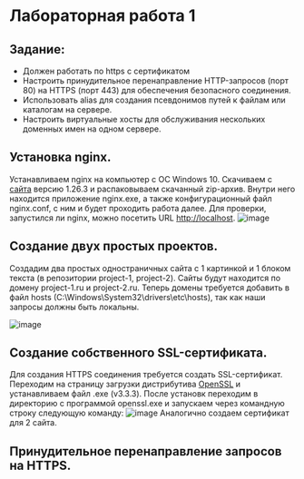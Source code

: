 # Лабораторная работа 1
## Задание:
* Должен работать по https c сертификатом
* Настроить принудительное перенаправление HTTP-запросов (порт 80) на HTTPS (порт 443) для обеспечения безопасного соединения.
* Использовать alias для создания псевдонимов путей к файлам или каталогам на сервере.
* Настроить виртуальные хосты для обслуживания нескольких доменных имен на одном сервере.

## Установка nginx.
Устанавливаем nginx на компьютер c ОС Windows 10. Cкачиваем с [сайта](https://nginx.org/ru/download.html) версию 1.26.3 и распаковываем скачанный zip-архив. Внутри него находится приложение nginx.exe, а также конфигурационный файл nginx.conf, с ним и будет проходить работа далее. Для проверки, запустился ли nginx, можно посетить URL [http://localhost](http://localhost).
![image](https://github.com/user-attachments/assets/9786f1b4-f057-4abe-bbbe-cbd39a7fd4e9)
## Создание двух простых проектов.
Создадим два простых одностраничных сайта с 1 картинкой и 1 блоком текста (в репозитории project-1, project-2).
Сайты будут находится по домену project-1.ru и project-2.ru.
Теперь домены требуется добавить в файл hosts (C:\Windows\System32\drivers\etc\hosts), так как наши запросы должны быть локальны.

![image](https://github.com/user-attachments/assets/4578b34a-483d-4a02-9c12-3a5e08811f40)
## Создание собственного SSL-сертификата.
Для создания HTTPS соединения требуется создать SSL-сертификат. Переходим на страницу загрузки дистрибутива [OpenSSL](https://slproweb.com/products/Win32OpenSSL.html) и устанавливаем файл .exe (v3.3.3).
После установк переходим в директорию с программой openssl.exe и запускаем через командную строку следующую команду:
![image](https://github.com/user-attachments/assets/d33b9a7a-a671-481d-a815-bc719a27490c)
Аналогично создаем сертификат для 2 сайта.
## Принудительное перенаправление запросов на HTTPS.

